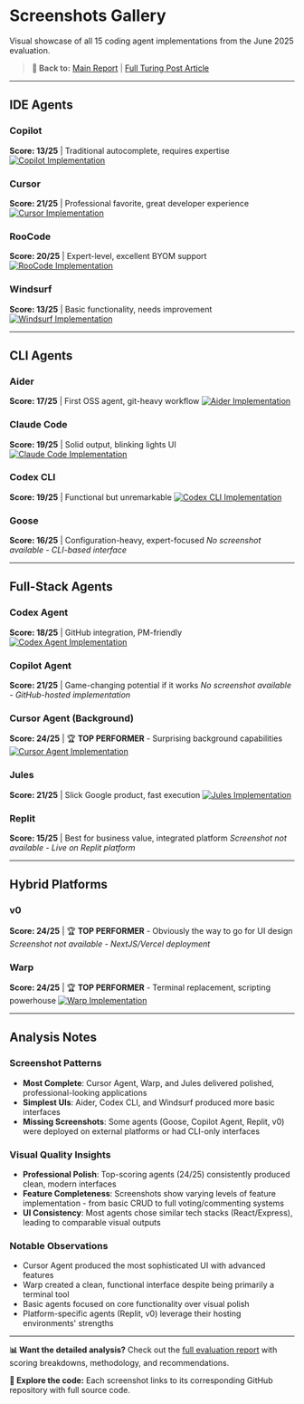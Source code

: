 # Screenshots Gallery

Visual showcase of all 15 coding agent implementations from the June 2025 evaluation.

> **📖 Back to:** [Main Report](README.md) | [Full Turing Post Article](https://www.turingpost.com/p/codingreport)

---

## IDE Agents

### Copilot
**Score: 13/25** | Traditional autocomplete, requires expertise
[![Copilot Implementation](idears-copilot/index-idears-copilot.png)](https://github.com/The-Focus-AI/idears-copilot)

### Cursor
**Score: 21/25** | Professional favorite, great developer experience
[![Cursor Implementation](idears-cursor/index-idears-cursor.png)](https://github.com/The-Focus-AI/idears-cursor)

### RooCode
**Score: 20/25** | Expert-level, excellent BYOM support
[![RooCode Implementation](idears-roocode/index-idears-roocode.png)](https://github.com/The-Focus-AI/idears-roocode)

### Windsurf
**Score: 13/25** | Basic functionality, needs improvement
[![Windsurf Implementation](idears-windsurf/index-idears-windsurf.png)](https://github.com/The-Focus-AI/idears-windsurf)

---

## CLI Agents

### Aider
**Score: 17/25** | First OSS agent, git-heavy workflow
[![Aider Implementation](idears-aider/index-idears-aider.png)](https://github.com/The-Focus-AI/idears-aider)

### Claude Code
**Score: 19/25** | Solid output, blinking lights UI
[![Claude Code Implementation](idears-claude/index-idears-claude.png)](https://github.com/The-Focus-AI/idears-claude)

### Codex CLI
**Score: 19/25** | Functional but unremarkable
[![Codex CLI Implementation](idears-codex/index-idears-codex.png)](https://github.com/The-Focus-AI/idears-codex)

### Goose
**Score: 16/25** | Configuration-heavy, expert-focused
*No screenshot available - CLI-based interface*

---

## Full-Stack Agents

### Codex Agent
**Score: 18/25** | GitHub integration, PM-friendly
[![Codex Agent Implementation](idears-codex-agent/index-idears-codex-agent.png)](https://github.com/The-Focus-AI/idears-codex-agent)

### Copilot Agent
**Score: 21/25** | Game-changing potential if it works
*No screenshot available - GitHub-hosted implementation*

### Cursor Agent (Background)
**Score: 24/25** | 🏆 **TOP PERFORMER** - Surprising background capabilities
[![Cursor Agent Implementation](idears-cursor-agent/index-idears-cursor-agent.png)](https://github.com/The-Focus-AI/idears-cursor-agent)

### Jules
**Score: 21/25** | Slick Google product, fast execution
[![Jules Implementation](idears-jules/index-idears-jules.png)](https://github.com/The-Focus-AI/idears-jules)

### Replit
**Score: 15/25** | Best for business value, integrated platform
*Screenshot not available - Live on Replit platform*

---

## Hybrid Platforms

### v0
**Score: 24/25** | 🏆 **TOP PERFORMER** - Obviously the way to go for UI design
*Screenshot not available - NextJS/Vercel deployment*

### Warp
**Score: 24/25** | 🏆 **TOP PERFORMER** - Terminal replacement, scripting powerhouse
[![Warp Implementation](idears-warp/index-idears-warp.png)](https://github.com/The-Focus-AI/idears-warp)

---

## Analysis Notes

### Screenshot Patterns
- **Most Complete**: Cursor Agent, Warp, and Jules delivered polished, professional-looking applications
- **Simplest UIs**: Aider, Codex CLI, and Windsurf produced more basic interfaces
- **Missing Screenshots**: Some agents (Goose, Copilot Agent, Replit, v0) were deployed on external platforms or had CLI-only interfaces

### Visual Quality Insights
- **Professional Polish**: Top-scoring agents (24/25) consistently produced clean, modern interfaces
- **Feature Completeness**: Screenshots show varying levels of feature implementation - from basic CRUD to full voting/commenting systems
- **UI Consistency**: Most agents chose similar tech stacks (React/Express), leading to comparable visual outputs

### Notable Observations
- Cursor Agent produced the most sophisticated UI with advanced features
- Warp created a clean, functional interface despite being primarily a terminal tool
- Basic agents focused on core functionality over visual polish
- Platform-specific agents (Replit, v0) leverage their hosting environments' strengths

---

**📊 Want the detailed analysis?** Check out the [full evaluation report](README.md) with scoring breakdowns, methodology, and recommendations.

**🔗 Explore the code:** Each screenshot links to its corresponding GitHub repository with full source code.

